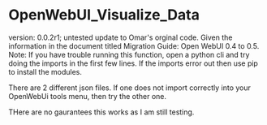 # OpenWebUI_Visualize_Data
version: 0.0.2r1; untested update to Omar's orginal code.  Given the information in the document titled Migration Guide: Open WebUI 0.4 to 0.5. 
Note: If you have trouble running this function, open a python cli and try doing the imports in the first few lines.  If the imports error out then use pip to install the modules. 

There are 2 different json files.  If one does not import correctly into your OpenWebUi tools menu, then try the other one.  

THere are no gaurantees this works as I am still testing.  
